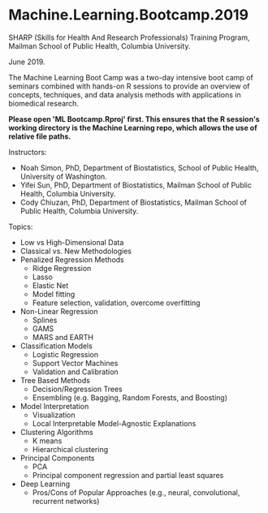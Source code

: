 # Machine.Learning.Bootcamp.2019
SHARP (Skills for Health And Research Professionals) Training Program, Mailman School of Public Health, Columbia University.

June 2019.

The Machine Learning Boot Camp was a two-day intensive boot camp of seminars combined with hands-on R sessions to provide an overview of concepts, techniques, and data analysis methods with applications in biomedical research.

**Please open 'ML Bootcamp.Rproj' first. This ensures that the R session's working directory is the Machine Learning repo, which allows the use of relative file paths.**

Instructors:

* Noah Simon, PhD, Department of Biostatistics, School of Public Health, University of Washington. 
* Yifei Sun, PhD, Department of Biostatistics, Mailman School of Public Health, Columbia University.
* Cody Chiuzan, PhD, Department of Biostatistics, Mailman School of Public Health, Columbia University.

Topics:

* Low vs High-Dimensional Data
* Classical vs. New Methodologies
* Penalized Regression Methods
    * Ridge Regression
    * Lasso
    * Elastic Net
    *	Model fitting
    *	Feature selection, validation, overcome overfitting
* Non-Linear Regression
    * Splines
    * GAMS
    * MARS and EARTH
* Classification Models
    * Logistic Regression
    * Support Vector Machines
    *	Validation and Calibration
* Tree Based Methods
    * Decision/Regression Trees
    *	Ensembling (e.g. Bagging, Random Forests, and Boosting)
* Model Interpretation
    *	Visualization
    *	Local Interpretable Model-Agnostic Explanations
* Clustering Algorithms
    *	K means
    *	Hierarchical clustering
* Principal Components
    *	PCA
    *	Principal component regression and partial least squares
* Deep Learning
    *	Pros/Cons of Popular Approaches (e.g., neural, convolutional, recurrent networks)
